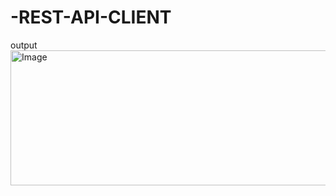 # -REST-API-CLIENT









output <img width="1207" height="216" alt="Image" src="https://github.com/user-attachments/assets/c833f7fc-7c57-4de8-99f7-e9c4102cfb88" />
